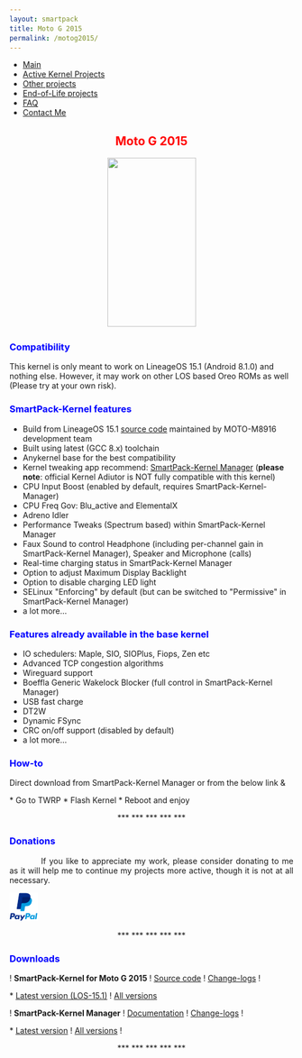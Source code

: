 ```yaml
---
layout: smartpack
title: Moto G 2015
permalink: /motog2015/
---
```


<style>
    tab1 { padding-left: 4em; }
</style>

* <a href="https://sunilpaulmathew.github.io/smartpack/">Main</a>
* <a href="https://sunilpaulmathew.github.io/kernel-projects/">Active Kernel Projects</a>
* <a href="https://sunilpaulmathew.github.io/others/">Other projects</a>
* <a href="https://sunilpaulmathew.github.io/end-of-life/">End-of-Life projects</a>
* <a href="https://sunilpaulmathew.github.io/faq/">FAQ</a>
* <a href="https://sunilpaulmathew.github.io/contact/">Contact Me</a>

<h2 style="color: red; text-align: center">Moto G 2015</h2>

<p style="text-align: center;"><img src="https://wiki.lineageos.org/images/devices/osprey.png" alt="" width="157" height="300" /></p>

<h3 style="color: blue">Compatibility</h3>
<p>This kernel is only meant to work on LineageOS 15.1 (Android 8.1.0) and nothing else. However, it may work on other LOS based Oreo ROMs as well (Please try at your own risk).</p>

<h3 style="color: blue">SmartPack-Kernel features</h3>

* Build from LineageOS 15.1 <a href="https://github.com/MOTO-M8916/kernel_motorola_msm8916/" target="_blank">source code</a> maintained by MOTO-M8916 development team
* Built using latest (GCC 8.x) toolchain
* Anykernel base for the best compatibility
* Kernel tweaking app recommend: <a href="https://sunilpaulmathew.github.io/spkm/" target="_blank">SmartPack-Kernel Manager</a> (<strong>please note</strong>: official Kernel Adiutor is NOT fully compatible with this kernel)
* CPU Input Boost (enabled by default, requires SmartPack-Kernel-Manager)
* CPU Freq Gov: Blu_active and ElementalX
* Adreno Idler
* Performance Tweaks (Spectrum based) within SmartPack-Kernel Manager
* Faux Sound to control Headphone (including per-channel gain in SmartPack-Kernel Manager), Speaker and Microphone (calls)
* Real-time charging status in SmartPack-Kernel Manager
* Option to adjust Maximum Display Backlight
* Option to disable charging LED light
* SELinux "Enforcing" by default (but can be switched to "Permissive" in SmartPack-Kernel Manager)
* a lot more...

<h3 style="color: blue">Features already available in the base kernel</h3>

* IO schedulers: Maple, SIO, SIOPlus, Fiops, Zen etc
* Advanced TCP congestion algorithms
* Wireguard support
* Boeffla Generic Wakelock Blocker (full control in SmartPack-Kernel Manager)
* USB fast charge
* DT2W
* Dynamic FSync
* CRC on/off support (disabled by default)
* a lot more...

<h3 style="color: blue">How-to</h3>
<p>Direct download from SmartPack-Kernel Manager or from the below link &</p>
* Go to TWRP
* Flash Kernel
* Reboot and enjoy

<p style="text-align: center;">*** *** *** *** ***</p>

<h3 style="color: blue">Donations</h3>

<p style="text-align: justify;"><tab1>If you like to appreciate my work, please consider donating to me as it will help me to continue my projects more active, though it is not at all necessary.</tab1></p>

<p><a href="https://www.paypal.me/sunilpaulmathew" target="_blank"><img src="https://github.com/sunilpaulmathew/sunilpaulmathew.github.io/blob/master/asset/pic005.png?raw=true" alt="" width="50" height="50" /></a></p>

<p style="text-align: center;">*** *** *** *** ***</p>

<h3 style="color: blue">Downloads</h3>

<p>! <strong>SmartPack-Kernel for Moto G 2015</strong> ! <a href="https://github.com/SmartPack/SmartPack-Kernel-Project_osprey" target="_blank">Source code</a> ! <a href="https://raw.githubusercontent.com/SmartPack/SmartPack-Kernel-Project_osprey/Oreo/change-logs.md" target="_blank">Change-logs</a> !</p>
* <a href="https://github.com/SmartPack/SmartPack-Kernel-Project_osprey/blob/Oreo/kernel-release/SmartPack-Kernel-osprey.zip?raw=true">Latest version (LOS-15.1)</a> ! <a href="https://androidfilehost.com/?w=files&flid=281324" target="_blank">All versions</a>

<p>! <strong>SmartPack-Kernel Manager</strong> ! <a href="https://github.com/SmartPack/SmartPack-Kernel-Manager/wiki" target="_blank">Documentation</a> ! <a href="https://raw.githubusercontent.com/SmartPack/SmartPack-Kernel-Manager/master/change-logs.md" target="_blank">Change-logs</a> !</p>
* <a href="https://github.com/SmartPack/SmartPack-Kernel-Manager/blob/master/download/com.smartpack.kernelmanager.apk?raw=true" target="_blank">Latest version</a> ! <a href="https://github.com/SmartPack/SmartPack-Kernel-Manager/releases/" target="_blank">All versions</a> !

<p style="text-align: center;">*** *** *** *** ***</p>
